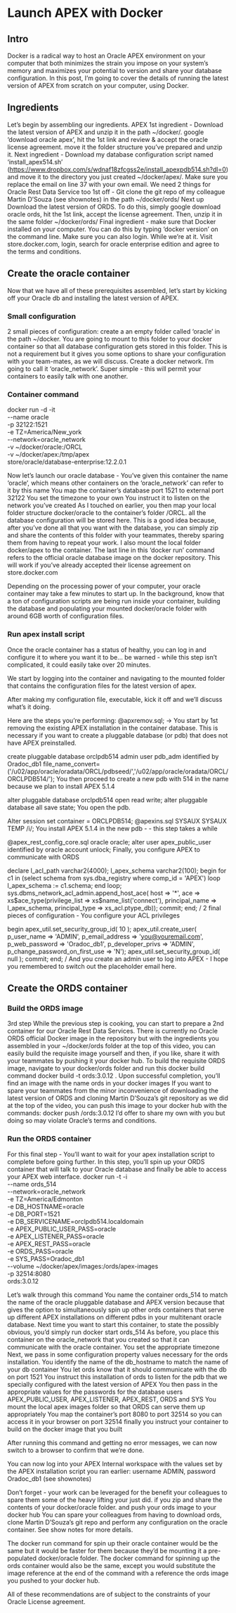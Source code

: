 # Launch APEX with Docker
## Intro

Docker is a radical way to host an Oracle APEX environment on your computer that both 
minimizes the strain you impose on your system’s memory 
and maximizes your potential to version and share your database configuration. 
In this post, I’m going to cover the details of running the latest version of APEX from scratch on your computer, using Docker.

## Ingredients
Let’s begin by assembling our ingredients.
APEX
1st ingredient - Download the latest version of APEX and unzip it in the path ~/docker/. 
google ‘download oracle apex’, hit the 1st link and review & accept the oracle license agreement. 
move it the folder structure you’ve prepared and unzip it.
Next ingredient - Download my database configuration script named ‘install_apex514.sh’ (https://www.dropbox.com/s/wdnaf18zfcgss2e/install_apexpdb514.sh?dl=0)  and move it to the directory you just created ~/docker/apex/. Make sure you replace the email on line 37 with your own email.
We need 2 things for Oracle Rest Data Service too
1st off - Git clone the git repo of my colleague Martin D’Souza (see shownotes) in the path ~/docker/ords/
Next up Download the latest version of ORDS. To do this, simply google download oracle ords, hit the 1st link, accept the license agreement. Then, unzip it in the same folder ~/docker/ords/
Final ingredient - make sure that Docker installed on your computer. You can do this by typing ‘docker version’ on the command line. Make sure you can also login.
While we’re at it. Visit store.docker.com, login, search for oracle enterprise edition and agree to the terms and conditions.

## Create the oracle container
Now that we have all of these prerequisites assembled, let’s start by kicking off your Oracle db and installing the latest version of APEX. 

### Small configuration
2 small pieces of configuration:
 create a an empty folder called ‘oracle’ in the path ~/docker. You are going to mount to this folder to your docker container so that all database configuration gets stored in this folder. This is not a requirement but it gives you some options to share your configuration with your team-mates, as we will discuss.
Create a docker network. I’m going to call it ‘oracle_network’. Super simple - this will permit your containers to easily talk with one another.

### Container command
docker run -d -it \
--name oracle \
-p 32122:1521 \
-e TZ=America/New_york \
--network=oracle_network \
-v ~/docker/oracle:/ORCL \
-v ~/docker/apex:/tmp/apex \
store/oracle/database-enterprise:12.2.0.1

Now let’s launch our oracle database  - 
You’ve given this container the name ‘oracle’, which means other containers on the ‘oracle_network’ can refer to it by this name
You map the container’s database port 1521 to external port 32122
You set the timezone to your own
You instruct it to listen on the network you’ve created
As I touched on earlier, you then map your local  folder structure docker/oracle to the container’s folder /ORCL. all the database configuration will be stored here. This is a good idea because, after you’ve done all that you want with the database, you can simply zip and share the contents of this folder with your teammates, thereby sparing them from having to repeat your work.
I also mount the local folder docker/apex to the container.
The last line in this ‘docker run’ command refers to the official oracle database image on the docker repository. This will work if you’ve already accepted  their license agreement on store.docker.com

Depending on the processing power of your computer, your oracle container may take a few minutes to start up. In the background, know that a ton of configuration scripts are being run inside your container, building the database and populating your mounted docker/oracle folder with around 6GB worth of configuration files. 

### Run apex install script
Once the oracle container has a status of healthy, you can log in and configure it to where you want it to be… be warned - while this step isn’t complicated, it could easily take over 20 minutes.

We start by logging into the container and navigating to the mounted folder that contains the configuration files for the latest version of apex.

After making my configuration file, executable, kick it off and we’ll discuss what’s it doing.

Here are the steps you’re performing:
@apxremov.sql;
→ You start by 1st removing the existing APEX installation in the container database. This is necessary if you want to create a pluggable database (or pdb) that does not have APEX preinstalled.


create pluggable database orclpdb514 admin user pdb_adm identified by Oradoc_db1
file_name_convert=('/u02/app/oracle/oradata/ORCL/pdbseed/','/u02/app/oracle/oradata/ORCL/ORCLPDB514/');
You then proceed to create a new pdb with 514 in the name because we plan to install APEX 5.1.4


alter pluggable database orclpdb514 open read write;
alter pluggable database all save state;
You open the pdb.


Alter session set container = ORCLPDB514;
@apexins.sql SYSAUX SYSAUX TEMP /i/;
You install APEX 5.1.4 in the new pdb - - this step takes a while


@apex_rest_config_core.sql oracle oracle;
alter user apex_public_user identified by oracle account unlock;
Finally, you configure APEX to communicate with ORDS


declare
    l_acl_path varchar2(4000);
    l_apex_schema varchar2(100);
begin
    for c1 in (select schema
                 from sys.dba_registry
                where comp_id = 'APEX') loop
        l_apex_schema := c1.schema;
    end loop;
    sys.dbms_network_acl_admin.append_host_ace(
        host => '*',
        ace => xs\$ace_type(privilege_list => xs\$name_list('connect'),
        principal_name => l_apex_schema,
        principal_type => xs_acl.ptype_db));
    commit;
end;
/
2 final pieces of configuration - You configure your ACL privileges


begin
    apex_util.set_security_group_id( 10 );
    apex_util.create_user(
        p_user_name => 'ADMIN',
        p_email_address => 'you@youremail.com',
        p_web_password => 'Oradoc_db1',
        p_developer_privs => 'ADMIN',
        p_change_password_on_first_use => 'N');
    apex_util.set_security_group_id( null );
    commit;
end;
/
And you create an admin user to log into APEX - I hope you remembered to switch out the placeholder email here.


## Create the ORDS container
### Build the ORDS image
3rd step
While the previous step is cooking, you can start to prepare a 2nd container for our Oracle Rest Data Services. There is currently no Oracle ORDS official Docker image in the repository but with the ingredients you assembled  in your ~/docker/ords folder at the top of this video, you can easily build the requisite image yourself and then, if you like, share it with your teammates by pushing it your docker hub.
To build the requisite ORDS image, navigate to your docker/ords folder and run this docker build command
docker build -t ords:3.0.12 .
Upon successful completion, you’ll find an image with the name ords in your docker images
If you want to spare your teammates from the minor inconvenience of downloading the latest version of ORDS and cloning Martin D’Souza’s git repository as we did at the top of the video, you can push this image to your docker hub with the commands:
docker push <your docker username>/ords:3.0.12
I’d offer to share my own with you but doing so may violate Oracle’s terms and conditions.

### Run the ORDS container
For this final step - You’ll want to wait for your apex installation script to complete before going further. In this step, you’ll spin up your ORDS container that will talk to your Oracle database and finally be able to access your APEX web interface.
docker run -t -i \
  --name ords_514 \
  --network=oracle_network \
  -e TZ=America/Edmonton \
  -e DB_HOSTNAME=oracle \
  -e DB_PORT=1521 \
  -e DB_SERVICENAME=orclpdb514.localdomain \
  -e APEX_PUBLIC_USER_PASS=oracle \
  -e APEX_LISTENER_PASS=oracle \
  -e APEX_REST_PASS=oracle \
  -e ORDS_PASS=oracle \
  -e SYS_PASS=Oradoc_db1 \
  --volume ~/docker/apex/images:/ords/apex-images \
  -p 32514:8080 \
  ords:3.0.12

Let’s walk through this command
You name the container ords_514 to match the name of the oracle pluggable database and APEX version because that gives the option to simultaneously spin up other ords containers that serve up different APEX installations on different pdbs in your multitenant oracle database. Next time you want to start this container, to state the possibly obvious, you’d simply run docker start ords_514
As before, you place this container on the oracle_network that you created so that it can communicate with the oracle container.
You set the appropriate timezone
Next, we pass in some configuration property values necessary for the ords installation. 
You identify the name of the db_hostname to match the name of your db container
You let ords know that it should communicate with the db on port 1521
You instruct this installation of ords to listen for the pdb that we specially configured with the latest version of APEX
You then pass in the appropriate values for the passwords for the database users APEX_PUBLIC_USER, APEX_LISTENER, APEX_REST, ORDS and SYS
You mount the local apex images folder so that ORDS can serve them up appropriately
You map the container’s port 8080 to port 32514 so you can access it in your browser on port 32514
finally you instruct your container to build on the docker image that you built

After running this command and getting no error messages, we can now switch to a browser to confirm that we’re done.

You can now log into your APEX Internal workspace with the values set by the APEX installation script you ran earlier: username ADMIN, password Oradoc_db1 (see shownotes)

Don’t forget - your work can be leveraged for the benefit your colleagues to spare them some of the heavy lifting your just did.
if you
zip and share the contents of your docker/oracle folder. 
and push your ords image to your docker hub
You can spare your colleagues from having to download ords, clone Martin D’Souza’s git repo and perform any configuration on the oracle container. See show notes for more details.

The docker run command for spin up their oracle container would be the same but it would be faster for them because they’d be mounting it a pre-populated docker/oracle folder. 
The docker command for spinning up the ords container would also be the same, except you would substitute the image reference at the end of the command with a reference the ords image you pushed to your docker hub.

All of these recommendations are of subject to the constraints of your Oracle License agreement. 

